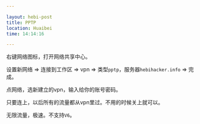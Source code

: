 ```yaml
---

layout: hebi-post
title: PPTP
location: Huaibei
time: 14:14:16

---
```


右键网络图标，打开网络共享中心。

设置新网络 => 连接到工作区 => vpn => 类型`pptp`，服务器`hebihacker.info` => 完成。

点网络，选新建立的vpn，输入给你的账号密码。

只要连上，以后所有的流量都从vpn里过。不用的时候关上就可以。

无限流量，极速。不支持`V6`。
